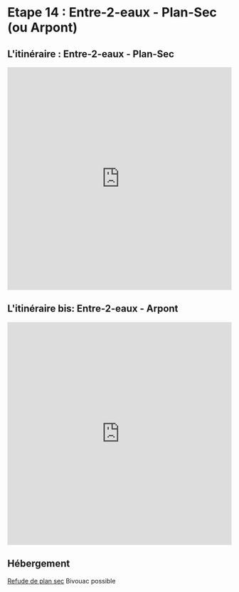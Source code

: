 # Etape 14 : Entre-2-eaux - Plan-Sec (ou Arpont)

## L'itinéraire : Entre-2-eaux - Plan-Sec

<iframe src="https://gpx.studio/?state=%7B%22ids%22:%5B%2211fwlVkXN0HZRAXOMYXhxKkP8NpHuTrUP%22%5D%7D&embed&distance" width="100%" height="500" frameborder="0" allowfullscreen><p><a href="https://gpx.studio/?state=%7B%22ids%22:%5B%2211fwlVkXN0HZRAXOMYXhxKkP8NpHuTrUP%22%5D%7D"></a></p></iframe>

## L'itinéraire bis: Entre-2-eaux - Arpont

<iframe src="https://gpx.studio/?state=%7B%22ids%22:%5B%221HPQgn16K5Uiwj-dOwykagWHNkuovHVqQ%22%5D%7D&embed&distance" width="100%" height="500" frameborder="0" allowfullscreen><p><a href="https://gpx.studio/?state=%7B%22ids%22:%5B%221HPQgn16K5Uiwj-dOwykagWHNkuovHVqQ%22%5D%7D"></a></p></iframe>


## Hébergement
[Refude de plan sec](https://www.refuges-vanoise.com/fiche-hebergement-plan-sec-tour-des-glaciers-de-la-vanoise-vanoise-1v05a3s518nq.html)
Bivouac possible
